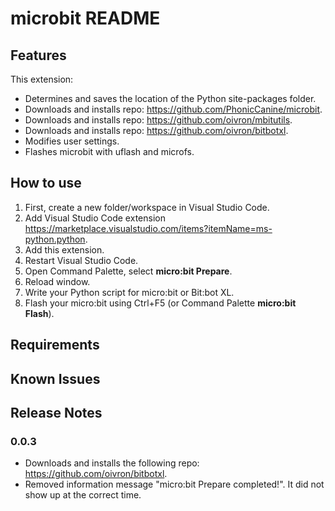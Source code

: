 # microbit README

## Features

This extension:
* Determines and saves the location of the Python site-packages folder.
* Downloads and installs repo: https://github.com/PhonicCanine/microbit.
* Downloads and installs repo: https://github.com/oivron/mbitutils.
* Downloads and installs repo: https://github.com/oivron/bitbotxl.
* Modifies user settings.
* Flashes microbit with uflash and microfs.

## How to use

1. First, create a new folder/workspace in Visual Studio Code.
2. Add Visual Studio Code extension https://marketplace.visualstudio.com/items?itemName=ms-python.python.
3. Add this extension.
4. Restart Visual Studio Code.
5. Open Command Palette, select __micro:bit Prepare__.
6. Reload window.
7. Write your Python script for micro:bit or Bit:bot XL.
8. Flash your micro:bit using Ctrl+F5 (or Command Palette __micro:bit Flash__).

## Requirements

## Known Issues

## Release Notes

### 0.0.3

* Downloads and installs the following repo: https://github.com/oivron/bitbotxl.
* Removed information message "micro:bit Prepare completed!". It did not show up at the correct time.